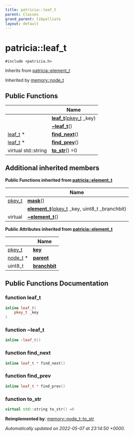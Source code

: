 ```yaml
---
title: patricia::leaf_t
parent: Classes
grand_parent: libpalliate
layout: default
---
```


# patricia::leaf_t






`#include <patricia.h>`

Inherits from [patricia::element_t](/libpalliate/generated/Classes/structpatricia_1_1element__t)

Inherited by [memory::node_t](/libpalliate/generated/Classes/structmemory_1_1node__t)

## Public Functions

|                | Name           |
| -------------- | -------------- |
| | **[leaf_t](/libpalliate/generated/Classes/structpatricia_1_1leaf__t#function-leaf-t)**([pkey_t](/libpalliate/generated/Files/patricia_8h#using-pkey-t) _key) |
| | **[~leaf_t](/libpalliate/generated/Classes/structpatricia_1_1leaf__t#function-~leaf-t)**() |
| [leaf_t](/libpalliate/generated/Classes/structpatricia_1_1leaf__t) * | **[find_next](/libpalliate/generated/Classes/structpatricia_1_1leaf__t#function-find-next)**() |
| [leaf_t](/libpalliate/generated/Classes/structpatricia_1_1leaf__t) * | **[find_prev](/libpalliate/generated/Classes/structpatricia_1_1leaf__t#function-find-prev)**() |
| virtual std::string | **[to_str](/libpalliate/generated/Classes/structpatricia_1_1leaf__t#function-to-str)**() =0 |

## Additional inherited members

**Public Functions inherited from [patricia::element_t](/libpalliate/generated/Classes/structpatricia_1_1element__t)**

|                | Name           |
| -------------- | -------------- |
| [pkey_t](/libpalliate/generated/Files/patricia_8h#using-pkey-t) | **[mask](/libpalliate/generated/Classes/structpatricia_1_1element__t#function-mask)**() |
| | **[element_t](/libpalliate/generated/Classes/structpatricia_1_1element__t#function-element-t)**([pkey_t](/libpalliate/generated/Files/patricia_8h#using-pkey-t) _key, uint8_t _branchbit) |
| virtual | **[~element_t](/libpalliate/generated/Classes/structpatricia_1_1element__t#function-~element-t)**() |

**Public Attributes inherited from [patricia::element_t](/libpalliate/generated/Classes/structpatricia_1_1element__t)**

|                | Name           |
| -------------- | -------------- |
| [pkey_t](/libpalliate/generated/Files/patricia_8h#using-pkey-t) | **[key](/libpalliate/generated/Classes/structpatricia_1_1element__t#variable-key)**  |
| [node_t](/libpalliate/generated/Classes/structpatricia_1_1node__t) * | **[parent](/libpalliate/generated/Classes/structpatricia_1_1element__t#variable-parent)**  |
| uint8_t | **[branchbit](/libpalliate/generated/Classes/structpatricia_1_1element__t#variable-branchbit)**  |


## Public Functions Documentation

### function leaf_t

```cpp
inline leaf_t(
    pkey_t _key
)
```


### function ~leaf_t

```cpp
inline ~leaf_t()
```


### function find_next

```cpp
inline leaf_t * find_next()
```


### function find_prev

```cpp
inline leaf_t * find_prev()
```


### function to_str

```cpp
virtual std::string to_str() =0
```


**Reimplemented by**: [memory::node_t::to_str](/libpalliate/generated/Classes/structmemory_1_1node__t#function-to-str)



_Automatically updated on 2022-05-07 at 23:14:50 +0000._